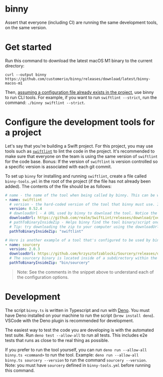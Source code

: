 # binny

Assert that everyone (including CI) are running the same development tools, on the same version. 

# Get started 

Run this command to download the latest macOS M1 binary to the current directory: 

```
curl --output binny https://github.com/customerio/binny/releases/download/latest/binny-macos-m1
```

Then, [assuming a configuration file already exists in the project](#configure-the-development-tools-for-a-project), use binny to run CLI tools. For example, if you want to run `swiftlint --strict`, run the command: `./binny swiftlint --strict`.

# Configure the development tools for a project 

Let's say that you're building a Swift project. For this project, you may use tools such as [`swiftlint`](https://github.com/realm/SwiftLint/) to lint the code in the project. It's recommended to make sure that everyone on the team is using the same version of `swiftlint` for the code base. Bonus: If the version of `swiftlint` is version controlled so a specific version is associated with each git commit. 

To set up `binny` for installing and running `swiftlint`, create a file called `binny-tools.yml` in the root of the project (if the file has not already been added). The contents of the file should be as follows:

```yaml
# name - the name of the tool when being called by binny. This can be whatever you want it to be. You could call it `lint` so you could run `./binny lint`, for example. 
- name: swiftlint 
  # version - the hard-coded version of the tool that binny must use. If a new version of swiftlint is released, you must update this version number and push a commit to the code. 
  version: 0.52.4
  # downloadUrl - A URL used by binny to download the tool. Notice the URL is dynamic and gets populated with the version number.
  downloadUrl: https://github.com/realm/SwiftLint/releases/download/{version}/portable_swiftlint.zip
  # pathToBinaryInsideZip - Helps binny find the tool binary/script once binny unzips the tool after downloading. For some tools, this value is simply the name of the tool. For others, the tool may be located inside of a subdirectory within the zip. 
  # Tip: try downloading the zip to your computer using the downloadUrl, unzip it, then see where the binary file is located. 
  pathToBinaryInsideZip: "swiftlint"

# Here is another example of a tool that's configured to be used by binny. You can define multiple tools in this file. 
- name: sourcery
  version: 2.0.3
  downloadUrl: https://github.com/krzysztofzablocki/Sourcery/releases/download/{version}/sourcery-{version}.zip
  # The sourcery binary is located inside of a subdirectory within the zip.
  pathToBinaryInsideZip: "bin/sourcery"
```

> Note: See the comments in the snippet above to understand each of the configuration options.

# Development 

The script `binny.ts` is written in Typescript and run with [Deno](https://deno.com/). You must have Deno installed on your machine to run the script (`brew install deno`). VSCode with the Deno plugin is recommended for development.

The easiest way to test the code you are developing is with the automated test suite. Run `deno test --allow-all` to run all tests. This includes e2e tests that runs as close to the real thing as possible.

If you prefer to run the tool yourself, you can run `deno run --allow-all binny.ts <command>` to run the tool. Example: `deno run --allow-all binny.ts sourcery --version` to run the command `sourcery --version`. Note: you must have `sourcery` defined in `binny-tools.yml` before running this command.


